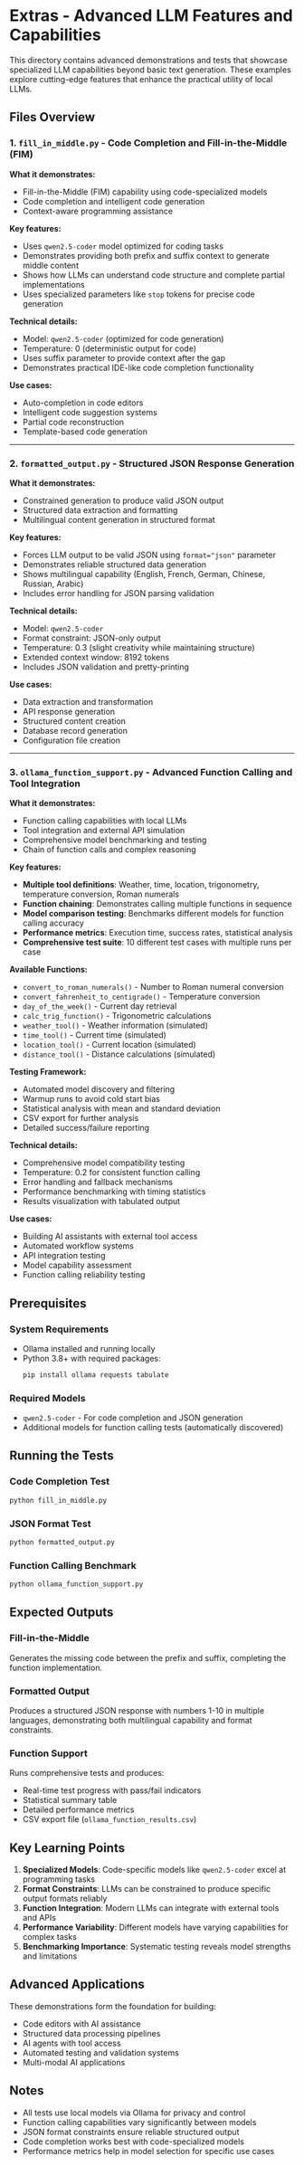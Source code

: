 
# Extras - Advanced LLM Features and Capabilities

This directory contains advanced demonstrations and tests that showcase specialized LLM capabilities beyond basic text generation. These examples explore cutting-edge features that enhance the practical utility of local LLMs.

## Files Overview

### 1. `fill_in_middle.py` - Code Completion and Fill-in-the-Middle (FIM)

**What it demonstrates:**
- Fill-in-the-Middle (FIM) capability using code-specialized models
- Code completion and intelligent code generation
- Context-aware programming assistance

**Key features:**
- Uses `qwen2.5-coder` model optimized for coding tasks
- Demonstrates providing both prefix and suffix context to generate middle content
- Shows how LLMs can understand code structure and complete partial implementations
- Uses specialized parameters like `stop` tokens for precise code generation

**Technical details:**
- Model: `qwen2.5-coder` (optimized for code generation)
- Temperature: 0 (deterministic output for code)
- Uses suffix parameter to provide context after the gap
- Demonstrates practical IDE-like code completion functionality

**Use cases:**
- Auto-completion in code editors
- Intelligent code suggestion systems
- Partial code reconstruction
- Template-based code generation

---

### 2. `formatted_output.py` - Structured JSON Response Generation

**What it demonstrates:**
- Constrained generation to produce valid JSON output
- Structured data extraction and formatting
- Multilingual content generation in structured format

**Key features:**
- Forces LLM output to be valid JSON using `format="json"` parameter
- Demonstrates reliable structured data generation
- Shows multilingual capability (English, French, German, Chinese, Russian, Arabic)
- Includes error handling for JSON parsing validation

**Technical details:**
- Model: `qwen2.5-coder` 
- Format constraint: JSON-only output
- Temperature: 0.3 (slight creativity while maintaining structure)
- Extended context window: 8192 tokens
- Includes JSON validation and pretty-printing

**Use cases:**
- Data extraction and transformation
- API response generation
- Structured content creation
- Database record generation
- Configuration file creation

---

### 3. `ollama_function_support.py` - Advanced Function Calling and Tool Integration

**What it demonstrates:**
- Function calling capabilities with local LLMs
- Tool integration and external API simulation
- Comprehensive model benchmarking and testing
- Chain of function calls and complex reasoning

**Key features:**
- **Multiple tool definitions**: Weather, time, location, trigonometry, temperature conversion, Roman numerals
- **Function chaining**: Demonstrates calling multiple functions in sequence
- **Model comparison testing**: Benchmarks different models for function calling accuracy
- **Performance metrics**: Execution time, success rates, statistical analysis
- **Comprehensive test suite**: 10 different test cases with multiple runs per case

**Available Functions:**
- `convert_to_roman_numerals()` - Number to Roman numeral conversion
- `convert_fahrenheit_to_centigrade()` - Temperature conversion
- `day_of_the_week()` - Current day retrieval
- `calc_trig_function()` - Trigonometric calculations
- `weather_tool()` - Weather information (simulated)
- `time_tool()` - Current time (simulated)
- `location_tool()` - Current location (simulated)
- `distance_tool()` - Distance calculations (simulated)

**Testing Framework:**
- Automated model discovery and filtering
- Warmup runs to avoid cold start bias
- Statistical analysis with mean and standard deviation
- CSV export for further analysis
- Detailed success/failure reporting

**Technical details:**
- Comprehensive model compatibility testing
- Temperature: 0.2 for consistent function calling
- Error handling and fallback mechanisms
- Performance benchmarking with timing statistics
- Results visualization with tabulated output

**Use cases:**
- Building AI assistants with external tool access
- Automated workflow systems
- API integration testing
- Model capability assessment
- Function calling reliability testing

## Prerequisites

### System Requirements
- Ollama installed and running locally
- Python 3.8+ with required packages:
  ```bash
  pip install ollama requests tabulate
  ```

### Required Models
- `qwen2.5-coder` - For code completion and JSON generation
- Additional models for function calling tests (automatically discovered)

## Running the Tests

### Code Completion Test
```bash
python fill_in_middle.py
```

### JSON Format Test
```bash
python formatted_output.py
```

### Function Calling Benchmark
```bash
python ollama_function_support.py
```

## Expected Outputs

### Fill-in-the-Middle
Generates the missing code between the prefix and suffix, completing the function implementation.

### Formatted Output
Produces a structured JSON response with numbers 1-10 in multiple languages, demonstrating both multilingual capability and format constraints.

### Function Support
Runs comprehensive tests and produces:
- Real-time test progress with pass/fail indicators
- Statistical summary table
- Detailed performance metrics
- CSV export file (`ollama_function_results.csv`)

## Key Learning Points

1. **Specialized Models**: Code-specific models like `qwen2.5-coder` excel at programming tasks
2. **Format Constraints**: LLMs can be constrained to produce specific output formats reliably
3. **Function Integration**: Modern LLMs can integrate with external tools and APIs
4. **Performance Variability**: Different models have varying capabilities for complex tasks
5. **Benchmarking Importance**: Systematic testing reveals model strengths and limitations

## Advanced Applications

These demonstrations form the foundation for building:
- Code editors with AI assistance
- Structured data processing pipelines
- AI agents with tool access
- Automated testing and validation systems
- Multi-modal AI applications

## Notes

- All tests use local models via Ollama for privacy and control
- Function calling capabilities vary significantly between models
- JSON format constraints ensure reliable structured output
- Code completion works best with code-specialized models
- Performance metrics help in model selection for specific use cases

